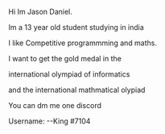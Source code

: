 Hi Im Jason Daniel.

Im a 13 year old student studying in india

I like Competitive programmming and maths.

I want to get the gold medal in the

international olympiad of informatics

and the international mathmatical olypiad

You can dm me one discord 

Username: --King #7104
